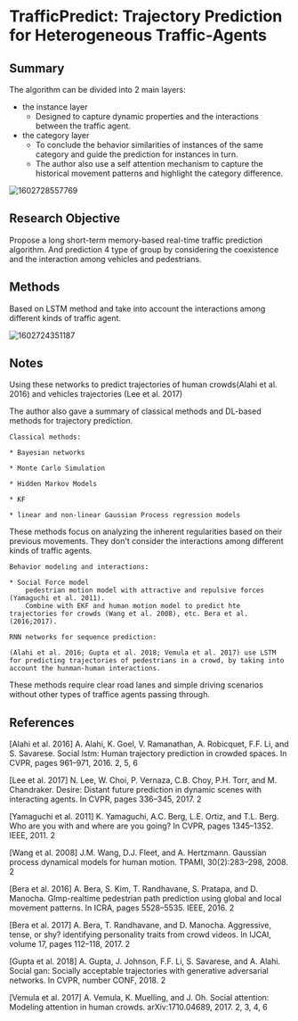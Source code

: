 #  TrafficPredict: Trajectory Prediction for Heterogeneous Traffic-Agents 

## Summary
The algorithm can be divided into 2 main layers:

* the instance layer
  * Designed to capture dynamic properties and the interactions between the traffic agent. 
* the  category layer 
  * To conclude the behavior similarities of instances of the same category and guide the prediction for instances in turn.
  * The author also use a self attention mechanism to capture the historical movement patterns and highlight the category difference. 

![1602728557769](C:\Users\11849\AppData\Roaming\Typora\typora-user-images\1602728557769.png)

## Research Objective 
Propose a long short-term memory-based real-time traffic prediction algorithm. And prediction 4 type of group by considering the coexistence and the interaction among vehicles and pedestrians.

## Methods
Based on LSTM method and take into account the interactions among different kinds of traffic agent. 

![1602724351187](C:\Users\11849\AppData\Roaming\Typora\typora-user-images\1602724351187.png)

## Notes

Using these networks to predict trajectories of human crowds(Alahi et al. 2016) and vehicles trajectories (Lee et al. 2017) 

The author also gave a summary of classical methods and DL-based methods for trajectory prediction.

```
Classical methods:

* Bayesian networks

* Monte Carlo Simulation 

* Hidden Markov Models

* KF

* linear and non-linear Gaussian Process regression models 
```
These methods focus on analyzing the inherent regularities based on their previous movements. They don't consider the interactions among different kinds of traffic agents. 

```
Behavior modeling and interactions:

* Social Force model
	pedestrian motion model with attractive and repulsive forces (Yamaguchi et al. 2011).
	Combine with EKF and human motion model to predict hte trajectories for crowds (Wang et al. 2008), etc. Bera et al. (2016;2017).
```

```
RNN networks for sequence prediction:

(Alahi et al. 2016; Gupta et al. 2018; Vemula et al. 2017) use LSTM for predicting trajectories of pedestrians in a crowd, by taking into account the hunman-human interactions.
```
These methods require clear road lanes and simple driving scenarios without other types of traffice agents passing through. 

## References
[Alahi et al. 2016] A. Alahi, K. Goel, V. Ramanathan, A. Robicquet, F.F. Li, and S. Savarese. Social lstm: Human trajectory prediction in crowded spaces. In CVPR, pages 961–971, 2016. 2, 5, 6  

[Lee et al. 2017] N. Lee, W. Choi, P. Vernaza, C.B. Choy, P.H. Torr, and M. Chandraker. Desire: Distant future prediction in dynamic scenes with interacting agents. In CVPR, pages 336–345, 2017. 2 

[Yamaguchi et al. 2011] K. Yamaguchi, A.C. Berg, L.E. Ortiz, and T.L. Berg. Who are you with and where are you going? In CVPR, pages 1345–1352. IEEE, 2011. 2 

[Wang et al. 2008] J.M. Wang, D.J. Fleet, and A. Hertzmann. Gaussian process dynamical models for human motion. TPAMI, 30(2):283–298, 2008. 2 

[Bera et al. 2016] A. Bera, S. Kim, T. Randhavane, S. Pratapa, and D. Manocha. Glmp-realtime pedestrian path prediction using global and local movement patterns. In ICRA, pages 5528–5535. IEEE, 2016. 2 

[Bera et al. 2017] A. Bera, T. Randhavane, and D. Manocha. Aggressive, tense, or shy? identifying personality traits from crowd videos. In IJCAI, volume 17, pages 112–118, 2017. 2 

[Gupta et al. 2018] A. Gupta, J. Johnson, F.F. Li, S. Savarese, and A. Alahi. Social gan: Socially acceptable trajectories with generative adversarial networks. In CVPR, number CONF, 2018. 2  

[Vemula et al. 2017] A. Vemula, K. Muelling, and J. Oh. Social attention: Modeling attention in human crowds. arXiv:1710.04689, 2017. 2, 3, 4, 6 